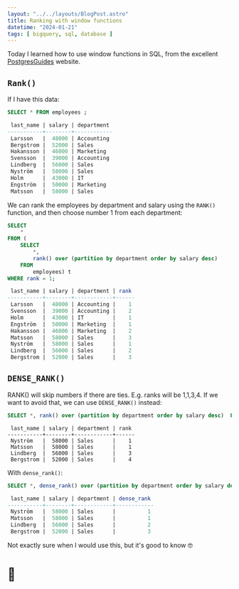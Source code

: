 ```yaml
---
layout: "../../layouts/BlogPost.astro"
title: Ranking with window functions
datetime: "2024-01-21"
tags: [ bigquery, sql, database ]
---
```


Today I learned how to use window functions in SQL, from the excellent [PostgresGuides](https://www.postgresguide.com/tips/window/) website.

## `Rank()`

If I have this data:
```sql
SELECT * FROM employees ;
```

```sql
 last_name | salary | department
-----------+--------+------------
 Larsson   |  48000 | Accounting
 Bergstrom |  52000 | Sales
 Hakansson |  46000 | Marketing
 Svensson  |  39000 | Accounting
 Lindberg  |  56000 | Sales
 Nyström   |  58000 | Sales
 Holm      |  43000 | IT
 Engström  |  50000 | Marketing
 Matsson   |  58000 | Sales    
```

We can rank the employees by department and salary using the `RANK()` function, and then choose number 1 from each department:

```sql
SELECT 
    * 
FROM (
    SELECT 
        *, 
        rank() over (partition by department order by salary desc)
    FROM 
        employees) t 
WHERE rank = 1;
```

```sql
 last_name | salary | department | rank
-----------+--------+------------+------
 Larsson   |  48000 | Accounting |    1
 Svensson  |  39000 | Accounting |    2
 Holm      |  43000 | IT         |    1
 Engström  |  50000 | Marketing  |    1
 Hakansson |  46000 | Marketing  |    2
 Matsson   |  58000 | Sales      |    3
 Nyström   |  58000 | Sales      |    1
 Lindberg  |  56000 | Sales      |    2
 Bergstrom |  52000 | Sales      |    3
```

## `DENSE_RANK()`

RANK() will skip numbers if there are ties. E.g. ranks will be 1,1,3,4. If we want to avoid that, we can use `DENSE_RANK()` instead:

```sql
SELECT *, rank() over (partition by department order by salary desc)  FROM employees WHERE department='Sales';
```

```
 last_name | salary | department | rank
-----------+--------+------------+------
 Nyström   |  58000 | Sales      |    1
 Matsson   |  58000 | Sales      |    1
 Lindberg  |  56000 | Sales      |    3
 Bergstrom |  52000 | Sales      |    4
```

With `dense_rank()`:

```sql
SELECT *, dense_rank() over (partition by department order by salary desc)  FROM employees WHERE department='Sales';
```

```sql
 last_name | salary | department | dense_rank
-----------+--------+------------+------------
 Nyström   |  58000 | Sales      |          1
 Matsson   |  58000 | Sales      |          1
 Lindberg  |  56000 | Sales      |          2
 Bergstrom |  52000 | Sales      |          3
```

Not exactly sure when I would use this, but it's good to know 🤓

# 🍻